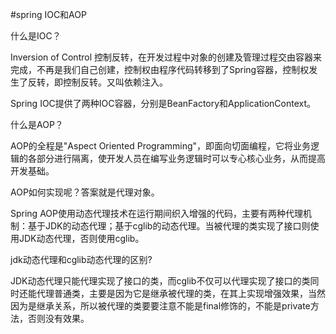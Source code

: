 #spring IOC和AOP

什么是IOC？

Inversion of Control 控制反转，在开发过程中对象的创建及管理过程交由容器来完成，不再是我们自己创建，控制权由程序代码转移到了Spring容器，控制权发生了反转，即控制反转。又叫依赖注入。

Spring IOC提供了两种IOC容器，分别是BeanFactory和ApplicationContext。




什么是AOP？

AOP的全程是"Aspect Oriented Programming"，即面向切面编程，它将业务逻辑的各部分进行隔离，使开发人员在编写业务逻辑时可以专心核心业务，从而提高开发基础。

AOP如何实现呢？答案就是代理对象。

Spring AOP使用动态代理技术在运行期间织入增强的代码，主要有两种代理机制：基于JDK的动态代理；基于cglib的动态代理。当被代理的类实现了接口则使用JDK动态代理，否则使用cglib。

jdk动态代理和cglib动态代理的区别?

JDK动态代理只能代理实现了接口的类，而cglib不仅可以代理实现了接口的类同时还能代理普通类，主要是因为它是继承被代理的类，在其上实现增强效果，当然因为是继承关系，所以被代理的类要要注意不能是final修饰的，不能是private方法，否则没有效果。